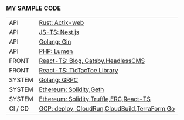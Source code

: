 ### MY SAMPLE CODE

|         |                                                                                                                |
| ------- | -------------------------------------------------------------------------------------------------------------- |
| API     | [Rust: Actix-web](https://github.com/bokotomo/rust-api-sample)                                                 |
| API     | [JS-TS: Nest.js](https://github.com/bokotomo/nest-sample)                                                      |
| API     | [Golang: Gin](https://github.com/bokotomo/gin-sample)                                                          |
| API     | [PHP: Lumen](https://github.com/bokotomo/lumen-sample)                                                         |
| FRONT   | [React-TS: Blog, Gatsby,HeadlessCMS](https://github.com/TocoBird/blog/tree/main/front)                         |
| FRONT   | [React-TS: TicTacToe Library](https://github.com/bokotomo/tic-tac-toe-react)                                   |
| SYSTEM  | [Golang: GRPC](https://github.com/bokotomo/go-grpc-sample)                                                     |
| SYSTEM  | [Ethereum: Solidity,Geth](https://github.com/bokotomo/solidity-geth-sample)                                    |
| SYSTEM  | [Ethereum: Solidity,Truffle,ERC,React-TS](https://github.com/bokotomo/solidity-truffle-sample)                 |
| CI / CD | [GCP: deploy, CloudRun,CloudBuild,TerraForm,Go](https://github.com/bokotomo/cloudrun-cloudbuild-go-api-sample) |
